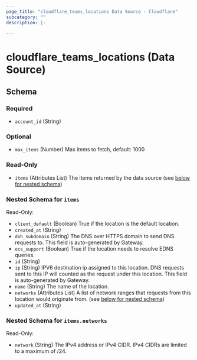 ```yaml
---
page_title: "cloudflare_teams_locations Data Source - Cloudflare"
subcategory: ""
description: |-
  
---
```


# cloudflare_teams_locations (Data Source)




<!-- schema generated by tfplugindocs -->
## Schema

### Required

- `account_id` (String)

### Optional

- `max_items` (Number) Max items to fetch, default: 1000

### Read-Only

- `items` (Attributes List) The items returned by the data source (see [below for nested schema](#nestedatt--items))

<a id="nestedatt--items"></a>
### Nested Schema for `items`

Read-Only:

- `client_default` (Boolean) True if the location is the default location.
- `created_at` (String)
- `doh_subdomain` (String) The DNS over HTTPS domain to send DNS requests to. This field is auto-generated by Gateway.
- `ecs_support` (Boolean) True if the location needs to resolve EDNS queries.
- `id` (String)
- `ip` (String) IPV6 destination ip assigned to this location. DNS requests sent to this IP will counted as the request under this location. This field is auto-generated by Gateway.
- `name` (String) The name of the location.
- `networks` (Attributes List) A list of network ranges that requests from this location would originate from. (see [below for nested schema](#nestedatt--items--networks))
- `updated_at` (String)

<a id="nestedatt--items--networks"></a>
### Nested Schema for `items.networks`

Read-Only:

- `network` (String) The IPv4 address or IPv4 CIDR. IPv4 CIDRs are limited to a maximum of /24.


